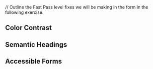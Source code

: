 // Outline the Fast Pass level fixes we will be making in the form in the following exercise.

## Color Contrast

## Semantic Headings

## Accessible Forms